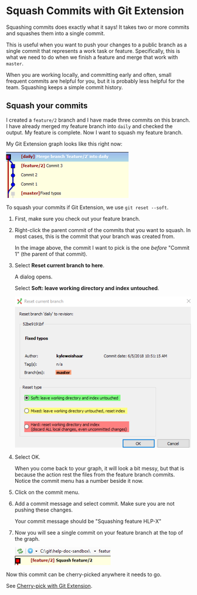 # Squash Commits with Git Extension

Squashing commits does exactly what it says! It takes two or more commits and squashes them into a single commit.

This is useful when you want to push your changes to a public branch as a single commit that represents a work task or feature. Specifically, this is what we need to do when we finish a feature and merge that work with `master`.

When you are working locally, and committing early and often, small frequent commits are helpful for you, but it is probably less helpful for the team. Squashing keeps a simple commit history.

## Squash your commits

I created a `feature/2` branch and I have made three commits on this branch. I have already merged my feature branch into `daily` and checked the output. My feature is complete. Now I want to squash my feature branch.

My Git Extension graph looks like this right now:

![squash](assets/images/squashing.png)

To squash your commits if Git Extension, we use `git reset --soft`.

1. First, make sure you check out your feature branch.

1. Right-click the parent commit of the commits that you want to squash. In most cases, this is the commit that your branch was created from.

    In the image above, the commit I want to pick is the one _before_ "Commit 1" (the parent of that commit).

1. Select **Reset current branch to here**.

    A dialog opens.

    Select **Soft: leave working directory and index untouched**.

    ![reset](assets/images/gitExt-d22.png)

1. Select OK.

    When you come back to your graph, it will look a bit messy, but that is because the action rest the files from the feature branch commits. Notice the commit menu has a number beside it now.

1. Click on the commit menu.

1. Add a commit message and select commit. Make sure you are not pushing these changes.

    Your commit message should be "Squashing feature HLP-X"

1. Now you will see a single commit on your feature branch at the top of the graph.

    ![reset](assets/images/gitExt-d23.png)

Now this commit can be cherry-picked anywhere it needs to go.

See [Cherry-pick with Git Extension](cherrypick-gitExt.md).